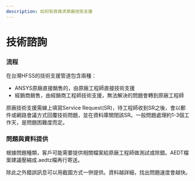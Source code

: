 ```yaml
---
description: 如何有效尋求原廠技術支援
---
```


# 技術諮詢

### 流程

在台灣HFSS的技術支援管道包含兩種：

* ANSYS原廠直接銷售的，由原廠工程師直接技術支援
* 經銷商銷售，由經銷商工程師技術支援，無法解決的問題會轉到原廠工程師

原廠技術支援需線上填寫Service Request(SR)，待工程師收到SR之後，會以郵件或網路會議方式回覆技術問題，並在資料庫關閉該SR。一般問題處理約1-3個工作天，是問題困難度而定。

### 問題與資料提供

根據問題種類，客戶可能需要提供相關檔案給原廠工程師做測試或除錯。AEDT檔案建議壓縮成.aedtz檔再行寄送。

除此之外錯誤訊息可以用截圖方式一併提供。資料越詳細，找出問題速度會越快。
